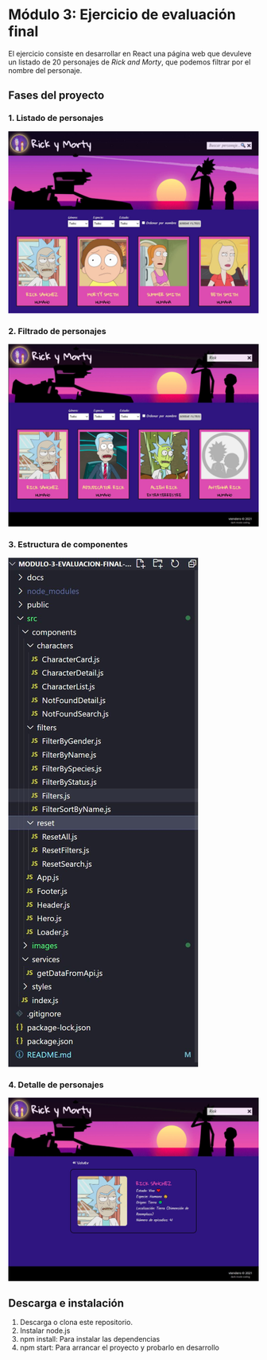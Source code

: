 # Módulo 3: Ejercicio de evaluación final

El ejercicio consiste en desarrollar en React una página web que devuleve un listado de 20 personajes de *Rick and Morty*, que podemos filtrar por el nombre del personaje.

## Fases del proyecto

### 1. Listado de personajes

![](https://github.com/Adalab/modulo-3-evaluacion-final-vtendero/blob/master/src/images/readme/rickandmorty-readme.JPG)

### 2. Filtrado de personajes

![](https://github.com/Adalab/modulo-3-evaluacion-final-vtendero/blob/master/src/images/readme/filtrado-readme.JPG)

### 3. Estructura de componentes

![](https://github.com/Adalab/modulo-3-evaluacion-final-vtendero/blob/master/src/images/readme/componentes-readme.JPG)

### 4. Detalle de personajes

![](https://github.com/Adalab/modulo-3-evaluacion-final-vtendero/blob/master/src/images/readme/detalle-readme.JPG)

## Descarga e instalación

1. Descarga o clona este repositorio.
2. Instalar node.js
3. npm install: Para instalar las dependencias
4. npm start: Para arrancar el proyecto y probarlo en desarrollo

